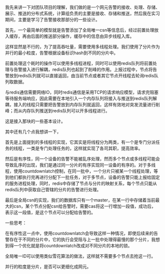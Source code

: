 我先来讲一下对团队项目的理解，我们做的是一个网元告警的接收、处理、存储、展示、推送的分布式系统，计算组负责的主要是接收、存储和推送，然后我在实习期间，主要是学习了告警接收那部分的一些设计。

首先，一个最简单的模型就是告警添加了全局唯一csn等信息后，经过前置处理放入缓存，再由后面的推送部分操作，缓存中的信息由异步线程入库。

这样显然是不行的，为了提高吞吐量，需要使用多线程处理。我们使用了分片作为并行的最小粒度，告警根据设备标识hash到不同的分片中。

前置处理这个耗时的操作可以使用多线程进程，同时可以使用redis队列将前置处理与告警接入进行解耦，redis队列也起到了削峰的作用。上报过程中，节点将告警放到redis队列就可以直接返回，由当前节点或者其它节点开线程去轮询redis队列取数据。

与redis通信需要网络IO，同时redis通信是采用TCP的请求响应模型，请求完阻塞等待服务端响应，因此需要在本地引入一个内存队列将接入与推送到redis队列解耦，接入的线程只需要把告警放到内存队列就返回，这样有效地对突发流量进行削峰；而从内存队列推送到redis队列可以开多线程进行。

这是接入那块的一些基本设计。



其中还有几个点我想讲一下，

首先是上面提到的多线程的实现，它其实是将线程分为两类，有一个是专门分派任务的线程，一类是专门处理任务的，这样就实现了各司其职，提高效率。

然后是有序性，同一个设备的告警不能被乱序处理，然而多个节点或多线程可能会导致乱序的出现，我们是通过同一分片的有序实现同一设备的有序的。对于多线程，使用countdownlatch控制，在同一批中，一个分片只被某一个线程处理，等到他们都执行完再进行分配下一批任务，对于多节点，设备的告警只能上报给固定的服务进程处理，同时，redis中存储了节点与分片的映射关系，每个节点只能从redis队列中获取自己管辖的分片的告警进行处理。

最后是全局csn的实现，我们的数据库只有一个master，在某一行中存储着当前最大的csn，某个节点分配csn给告警时，需要cas将这一行增加一段值，成功后，表示这一段值，是这个节点可以分配给告警的。



一些思考：

在有序性这一点中，使用countdownlatch会导致这样一种情况，即使后续来的告警存在于不同的分片中，它的执行会受阻与上一批中处理得最慢的那个分片，我想到得一个优化就是将countdownlatch改成对不同分片的本地的锁。

全局唯一ID可以使用类似雪花算法的做法，这样就不需要多个节点去抢这一行。

并行的粒度是分片，是否可以更细化成网元。


